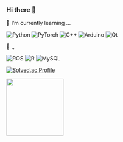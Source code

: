 ### Hi there 👋

 🌱 I’m currently learning  ...


![Python](https://img.shields.io/badge/python-3670A0?style=for-the-badge&logo=python&logoColor=ffdd54)
![PyTorch](https://img.shields.io/badge/PyTorch-%23EE4C2C.svg?style=for-the-badge&logo=PyTorch&logoColor=white)
![C++](https://img.shields.io/badge/c++-%2300599C.svg?style=for-the-badge&logo=c%2B%2B&logoColor=white)
![Arduino](https://img.shields.io/badge/-Arduino-00979D?style=for-the-badge&logo=Arduino&logoColor=white)
![Qt](https://img.shields.io/badge/Qt-%23217346.svg?style=for-the-badge&logo=Qt&logoColor=white)

🤔 ,,

![ROS](https://img.shields.io/badge/ros-%230A0FF9.svg?style=for-the-badge&logo=ros&logoColor=white)
![R](https://img.shields.io/badge/r-%23276DC3.svg?style=for-the-badge&logo=r&logoColor=white)
![MySQL](https://img.shields.io/badge/mysql-%2300f.svg?style=for-the-badge&logo=mysql&logoColor=white)
  
[![Solved.ac Profile](http://mazassumnida.wtf/api/mini/generate_badge?boj=wonijnmon123)](https://solved.ac/wonijnmon123)

<img align='middle' src="https://github-readme-stats.vercel.app/api?username=wonjinmon" height="150">




<!--
**wonjinmon/wonjinmon** is a ✨ _special_ ✨ repository because its `README.md` (this file) appears on your GitHub profile.

Here are some ideas to get you started:

- 🔭 I’m currently working on ...
- 🌱 I’m currently learning ...
- 👯 I’m looking to collaborate on ...
- 🤔 I’m looking for help with ...
- 💬 Ask me about ...
- 📫 How to reach me: ...
- 😄 Pronouns: ...
- ⚡ Fun fact: ...

![OpenCV](https://img.shields.io/badge/opencv-%23white.svg?style=for-the-badge&logo=opencv&logoColor=white)
	![ROS](https://img.shields.io/badge/ros-%230A0FF9.svg?style=for-the-badge&logo=ros&logoColor=white)
 ![C++](https://img.shields.io/badge/c++-%2300599C.svg?style=for-the-badge&logo=c%2B%2B&logoColor=white)
 ![R](https://img.shields.io/badge/r-%23276DC3.svg?style=for-the-badge&logo=r&logoColor=white)
 	![MySQL](https://img.shields.io/badge/mysql-%2300f.svg?style=for-the-badge&logo=mysql&logoColor=white)
-->
